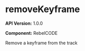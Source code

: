 # removeKeyframe

**API Version:** 1.0.0

**Component:** RebelCODE

Remove a keyframe from the track

